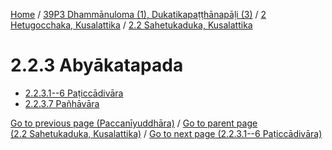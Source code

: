 
[Home](/) / [39P3 Dhammānuloma (1), Dukatikapaṭṭhānapāḷi (3)](../...md) / [2 Hetugocchaka, Kusalattika](...md) / [2.2 Sahetukaduka, Kusalattika](../39P3/2/2.2.md)

# 2.2.3 Abyākatapada

* [2.2.3.1--6 Paṭiccādivāra](2.2.3/2.2.3.1--6.md)
* [2.2.3.7 Pañhāvāra](2.2.3/2.2.3.7.md)

[Go to previous page (Paccanīyuddhāra)](2.2.2/2.2.2.7/Paccaniyuddhara.md) / [Go to parent page (2.2 Sahetukaduka, Kusalattika)](../39P3/2/2.2.md) / [Go to next page (2.2.3.1--6 Paṭiccādivāra)](2.2.3/2.2.3.1--6.md)


